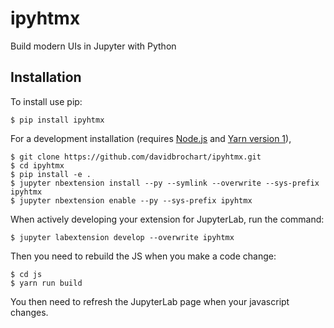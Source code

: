 # ipyhtmx

Build modern UIs in Jupyter with Python

## Installation

To install use pip:

    $ pip install ipyhtmx

For a development installation (requires [Node.js](https://nodejs.org) and [Yarn version 1](https://classic.yarnpkg.com/)),

    $ git clone https://github.com/davidbrochart/ipyhtmx.git
    $ cd ipyhtmx
    $ pip install -e .
    $ jupyter nbextension install --py --symlink --overwrite --sys-prefix ipyhtmx
    $ jupyter nbextension enable --py --sys-prefix ipyhtmx

When actively developing your extension for JupyterLab, run the command:

    $ jupyter labextension develop --overwrite ipyhtmx

Then you need to rebuild the JS when you make a code change:

    $ cd js
    $ yarn run build

You then need to refresh the JupyterLab page when your javascript changes.
